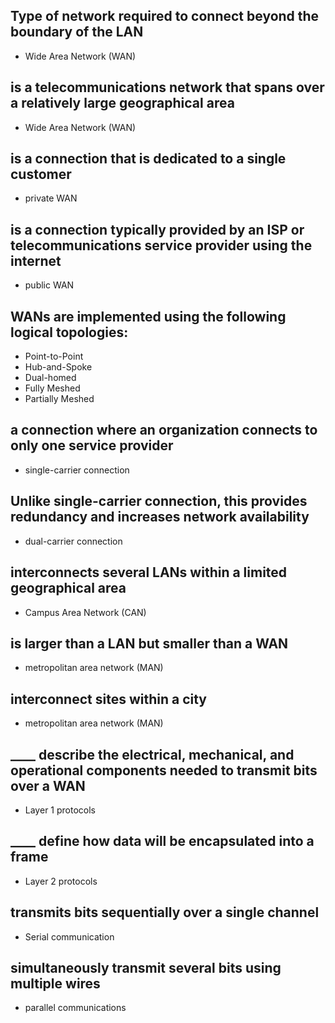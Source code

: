 <!-- Module 7: WAN Concepts -->

## Type of network required to connect beyond the boundary of the LAN

- Wide Area Network (WAN)

## is a telecommunications network that spans over a relatively large geographical area

- Wide Area Network (WAN)

## is a connection that is dedicated to a single customer

- private WAN

## is a connection typically provided by an ISP or telecommunications service provider using the internet

- public WAN

##  WANs are implemented using the following logical topologies:

- Point-to-Point
- Hub-and-Spoke
- Dual-homed
- Fully Meshed
- Partially Meshed

## a connection where an organization connects to only one service provider

- single-carrier connection

## Unlike single-carrier connection, this provides redundancy and increases network availability

- dual-carrier connection

## interconnects several LANs within a limited geographical area

- Campus Area Network (CAN)

## is larger than a LAN but smaller than a WAN

- metropolitan area network (MAN) 

## interconnect sites within a city

- metropolitan area network (MAN) 

## ____ describe the electrical, mechanical, and operational components needed to transmit bits over a WAN

- Layer 1 protocols

## ____ define how data will be encapsulated into a frame

- Layer 2 protocols

## transmits bits sequentially over a single channel

- Serial communication

## simultaneously transmit several bits using multiple wires

- parallel communications